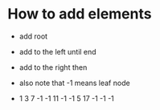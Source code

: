 # How to add elements
- add root
- add to the left until end
- add to the right then
- also note that -1 means leaf node

- 1 3 7 -1 -1 11 -1 -1 5 17 -1 -1 -1